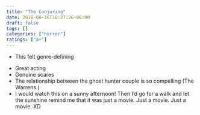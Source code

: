 ```yaml
---
title: "The Conjuring"
date: 2018-06-16T10:27:26-06:00
draft: false
tags: []
categories: ["horror"]
ratings: ["a+"]
---
```


* This felt genre-defining
<!--more-->
* Great acting
* Genuine scares
* The relationship between the ghost hunter couple is so compelling (The Warrens.)
* I would watch this on a sunny afternoon! Then I’d go for a walk and let the sunshine remind me that it was just a movie. Just a movie. Just a movie. XD 

